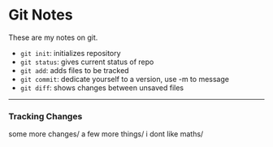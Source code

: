 # Git Notes

These are my notes on git.

* `git init`: initializes repository
* `git status`: gives current status of repo
* `git add`: adds files to be tracked
* `git commit`: dedicate yourself to a version, use -m to message
* `git diff`: shows changes between unsaved files

---

### Tracking Changes

some more changes/
a few more things/
i dont like maths/